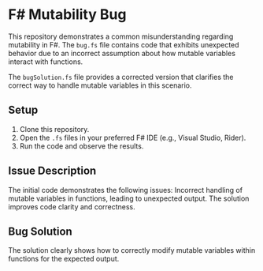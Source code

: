 # F# Mutability Bug

This repository demonstrates a common misunderstanding regarding mutability in F#. The `bug.fs` file contains code that exhibits unexpected behavior due to an incorrect assumption about how mutable variables interact with functions.

The `bugSolution.fs` file provides a corrected version that clarifies the correct way to handle mutable variables in this scenario.

## Setup

1. Clone this repository.
2. Open the `.fs` files in your preferred F# IDE (e.g., Visual Studio, Rider).
3. Run the code and observe the results.

## Issue Description

The initial code demonstrates the following issues: Incorrect handling of mutable variables in functions, leading to unexpected output.  The solution improves code clarity and correctness.

## Bug Solution

The solution clearly shows how to correctly modify mutable variables within functions for the expected output.